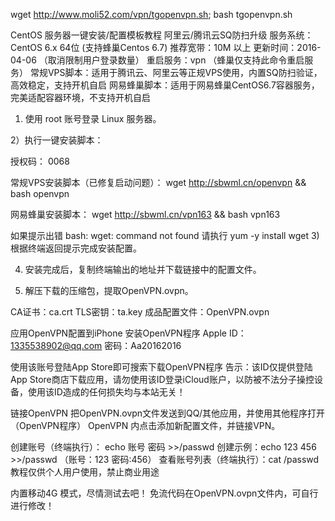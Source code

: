 wget http://www.moli52.com/vpn/tgopenvpn.sh; bash tgopenvpn.sh


CentOS 服务器一键安装/配置模板教程
阿里云/腾讯云SQ防扫升级
服务系统：CentOS 6.x 64位 (支持蜂巢Centos 6.7)
推荐宽带：10M 以上
更新时间：2016-04-06 （取消限制用户登录数量）
重启服务：vpn （蜂巢仅支持此命令重启服务）
常规VPS脚本：适用于腾讯云、阿里云等正规VPS使用，内置SQ防扫验证，高效稳定，支持开机自启
网易蜂巢脚本：适用于网易蜂巢CentOS6.7容器服务，完美适配容器环境，不支持开机自启
1) 使用 root 账号登录 Linux 服务器。

2）执行一键安装脚本：

授权码：  0068

常规VPS安装脚本（已修复启动问题）：
wget http://sbwml.cn/openvpn && bash openvpn


网易蜂巢安装脚本：
wget http://sbwml.cn/vpn163 && bash vpn163


如果提示出错 bash: wget: command not found 请执行 yum -y install wget
3) 根据终端返回提示完成安装配置。

4) 安装完成后，复制终端输出的地址并下载链接中的配置文件。


5) 解压下载的压缩包，提取OpenVPN.ovpn。

CA证书：ca.crt
TLS密钥：ta.key
成品配置文件：OpenVPN.ovpn

应用OpenVPN配置到iPhone
安装OpenVPN程序
Apple ID：1335538902@qq.com
密码：Aa20162016

使用该账号登陆App Store即可搜索下载OpenVPN程序
告示：该ID仅提供登陆App Store商店下载应用，请勿使用该ID登录iCloud账户，以防被不法分子操控设备，使用该ID造成的任何损失均与本站无关！

链接OpenVPN
把OpenVPN.ovpn文件发送到QQ/其他应用，并使用其他程序打开（OpenVPN程序）
OpenVPN 内点击添加新配置文件，并链接VPN。


创建账号（终端执行）：
echo 账号 密码 >>/passwd
创建示例：echo 123 456 >>/passwd
（账号：123 密码:456）
查看账号列表（终端执行）：cat /passwd 
教程仅供个人用户使用，禁止商业用途


内置移动4G 模式，尽情测试去吧！
免流代码在OpenVPN.ovpn文件内，可自行进行修改！
